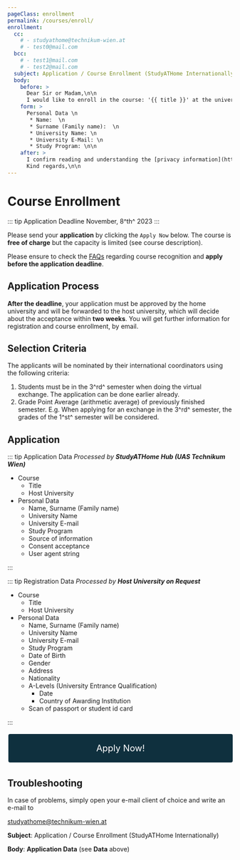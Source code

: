 ```yaml
---
pageClass: enrollment
permalink: /courses/enroll/
enrollment:
  cc:
    # - studyathome@technikum-wien.at
    # - test0@mail.com
  bcc:
    # - test1@mail.com
    # - test2@mail.com
  subject: Application / Course Enrollment (StudyATHome Internationally)
  body:
    before: >
      Dear Sir or Madam,\n\n
      I would like to enroll in the course: '{{ title }}' at the university {{ university.name }}.\n\n
    form: >
      Personal Data \n
       * Name:  \n
       * Surname (Family name):  \n
       * University Name: \n
       * University E-Mail: \n
       * Study Program: \n\n
    after: >
      I confirm reading and understanding the [privacy information](https://hub.studyathome.technikum-wien.at/studyathome/privacy.html) and consent to the processing of personal data.\n\n
      Kind regards,\n\n
---
```


# Course Enrollment

<style lang="styl">
  /* FIXME: update style in package '@studyathome-internationally/vuepress-theme-hub' in file 'styles/index.styl' */
  .enrollment
    a.button
      color white
</style>

::: tip Application Deadline
November, 8^th^ 2023
:::

Please send your **application** by clicking the `Apply Now` below. The course is **free of charge** but the capacity is limited (see course description).

Please ensure to check the [FAQs](/e-learning-sharing/faq.html) regarding course recognition and **apply before the application deadline**.

## Application Process

**After the deadline**, your application must be approved by the home university and will be forwarded to the host university, which will decide about the acceptance within **two weeks**. You will get further information for registration and course enrollment, by email.

## Selection Criteria

The applicants will be nominated by their international coordinators using the following criteria:

1. Students must be in the 3^rd^ semester when doing the virtual exchange. The application can be done earlier already.
2. Grade Point Average (arithmetic average) of previously finished semester. E.g. When applying for an exchange in the 3^rd^ semester, the grades of the 1^st^ semester will be considered.

## Application

<RequiredData title="Data">

::: tip Application Data
_Processed by **StudyATHome Hub (UAS Technikum Wien)**_

- Course
  - Title
  - Host University
- Personal Data
  - Name, Surname (Family name)
  - University Name
  - University E-mail
  - Study Program
  - Source of information
  - Consent acceptance
  - User agent string

:::

::: tip Registration Data
_Processed by **Host University on Request**_

- Course
  - Title
  - Host University
- Personal Data
  - Name, Surname (Family name)
  - University Name
  - University E-mail
  - Study Program
  - Date of Birth
  - Gender
  - Address
  - Nationality
  - A-Levels (University Entrance Qualification)
    - Date
    - Country of Awarding Institution
  - Scan of passport or student id card

:::

</RequiredData>
<p>
<p>
<style>
  #applybutton {
  background-color: #0f303e;
  border: none;
  color: white;
  border-radius: 4px;
  padding: 20px 0px;
  text-align: center;
  text-decoration: none;
  display: inline-block;
  font-size: 20px;
  margin: 4px 2px;
  cursor: pointer;
  width: 100%;
  }
</style>
<a id="applybutton" href="https://www.technikum-wien.at/studyathome/" class="button" target="_blank">Apply Now!</a>
  
## Troubleshooting

In case of problems, simply open your e-mail client of choice and write an e-mail to

[studyathome@technikum-wien.at](mailto:studyathome@technikum-wien.at)

**Subject**: Application / Course Enrollment (StudyATHome Internationally)

**Body**: **Application Data** (see **Data** above)
